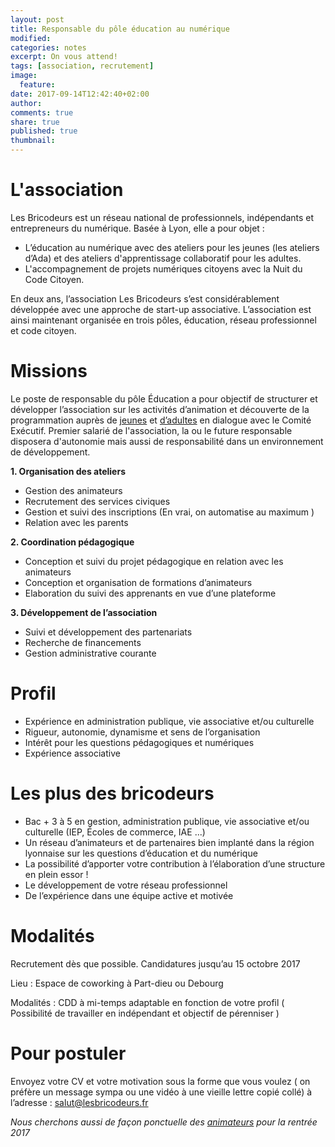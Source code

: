 ```yaml
---
layout: post
title: Responsable du pôle éducation au numérique
modified:
categories: notes
excerpt: On vous attend!
tags: [association, recrutement]
image:
  feature:
date: 2017-09-14T12:42:40+02:00
author: 
comments: true
share: true
published: true
thumbnail: 
---
```


# L'association

Les Bricodeurs est un réseau national de professionnels, indépendants et entrepreneurs du numérique. Basée à Lyon, elle a pour objet : 
* L’éducation au numérique avec des ateliers pour les jeunes (les ateliers d’Ada) et des ateliers d'apprentissage collaboratif pour les adultes.
* L'accompagnement de projets numériques citoyens avec la Nuit du Code Citoyen.

En deux ans, l’association Les Bricodeurs s’est considérablement développée avec une approche de start-up associative. L’association est ainsi maintenant organisée en trois pôles, éducation, réseau professionnel et code citoyen.

# Missions

Le poste de responsable du pôle Éducation a pour objectif de structurer et développer l’association sur les activités d’animation et découverte de la programmation auprès de [jeunes](https://lesbricodeurs.fr/AteliersdAda/) et [d’adultes](https://lesbricodeurs.fr/preecoledunumerique/) en dialogue avec le Comité Exécutif. Premier salarié de l'association, la ou le future responsable disposera d'autonomie mais aussi de responsabilité dans un environnement de développement.

**1. Organisation des ateliers**
* Gestion des animateurs 
* Recrutement des services civiques
* Gestion et suivi des inscriptions (En vrai, on automatise au maximum ) 
* Relation avec les parents

**2. Coordination pédagogique**
* Conception et suivi du projet pédagogique en relation avec les animateurs
* Conception et organisation de formations d’animateurs
* Elaboration du suivi des apprenants en vue d’une plateforme

**3. Développement de l’association**
* Suivi et développement des partenariats 
* Recherche de financements
* Gestion administrative courante


# Profil

* Expérience en administration publique, vie associative et/ou culturelle 
* Rigueur, autonomie, dynamisme et sens de l’organisation
* Intérêt pour les questions pédagogiques et numériques
* Expérience associative

# Les plus des bricodeurs

* Bac + 3 à 5 en gestion, administration publique, vie associative et/ou culturelle (IEP, Écoles de commerce, IAE ...)
* Un réseau d’animateurs et de partenaires bien implanté dans la région lyonnaise sur les questions d’éducation et du numérique
* La possibilité d’apporter votre contribution à l’élaboration d’une structure en plein essor !
* Le développement de votre réseau professionnel
* De l’expérience dans une équipe active et motivée

# Modalités

Recrutement dès que possible. Candidatures jusqu’au 15 octobre 2017

Lieu : Espace de coworking à Part-dieu ou Debourg

Modalités : CDD à mi-temps adaptable en fonction de votre profil ( Possibilité de travailler en indépendant et objectif de pérenniser ) 

# Pour postuler

Envoyez votre CV et votre motivation sous la forme que vous voulez ( on préfère un message sympa ou une vidéo à une vieille lettre copié collé) à l’adresse : [salut@lesbricodeurs.fr](mailto:salut@lesbricodeurs.fr)

*Nous cherchons aussi de façon ponctuelle des [animateurs](http://lesbricodeurs.fr/notes/Les-Bricodeurs-Recrutent-2/) pour la rentrée 2017*
